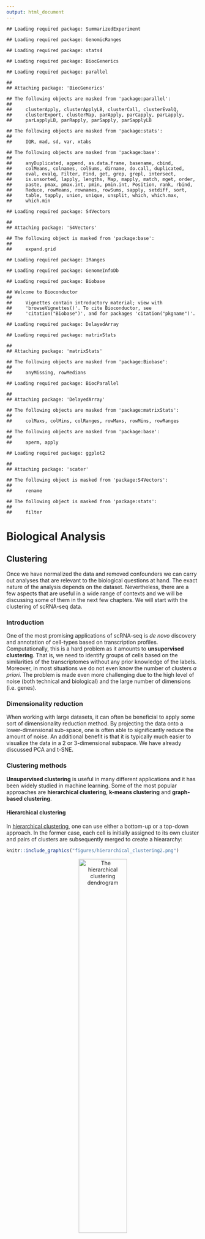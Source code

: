 ```yaml
---
output: html_document
---
```



```
## Loading required package: SummarizedExperiment
```

```
## Loading required package: GenomicRanges
```

```
## Loading required package: stats4
```

```
## Loading required package: BiocGenerics
```

```
## Loading required package: parallel
```

```
## 
## Attaching package: 'BiocGenerics'
```

```
## The following objects are masked from 'package:parallel':
## 
##     clusterApply, clusterApplyLB, clusterCall, clusterEvalQ,
##     clusterExport, clusterMap, parApply, parCapply, parLapply,
##     parLapplyLB, parRapply, parSapply, parSapplyLB
```

```
## The following objects are masked from 'package:stats':
## 
##     IQR, mad, sd, var, xtabs
```

```
## The following objects are masked from 'package:base':
## 
##     anyDuplicated, append, as.data.frame, basename, cbind,
##     colMeans, colnames, colSums, dirname, do.call, duplicated,
##     eval, evalq, Filter, Find, get, grep, grepl, intersect,
##     is.unsorted, lapply, lengths, Map, mapply, match, mget, order,
##     paste, pmax, pmax.int, pmin, pmin.int, Position, rank, rbind,
##     Reduce, rowMeans, rownames, rowSums, sapply, setdiff, sort,
##     table, tapply, union, unique, unsplit, which, which.max,
##     which.min
```

```
## Loading required package: S4Vectors
```

```
## 
## Attaching package: 'S4Vectors'
```

```
## The following object is masked from 'package:base':
## 
##     expand.grid
```

```
## Loading required package: IRanges
```

```
## Loading required package: GenomeInfoDb
```

```
## Loading required package: Biobase
```

```
## Welcome to Bioconductor
## 
##     Vignettes contain introductory material; view with
##     'browseVignettes()'. To cite Bioconductor, see
##     'citation("Biobase")', and for packages 'citation("pkgname")'.
```

```
## Loading required package: DelayedArray
```

```
## Loading required package: matrixStats
```

```
## 
## Attaching package: 'matrixStats'
```

```
## The following objects are masked from 'package:Biobase':
## 
##     anyMissing, rowMedians
```

```
## Loading required package: BiocParallel
```

```
## 
## Attaching package: 'DelayedArray'
```

```
## The following objects are masked from 'package:matrixStats':
## 
##     colMaxs, colMins, colRanges, rowMaxs, rowMins, rowRanges
```

```
## The following objects are masked from 'package:base':
## 
##     aperm, apply
```

```
## Loading required package: ggplot2
```

```
## 
## Attaching package: 'scater'
```

```
## The following object is masked from 'package:S4Vectors':
## 
##     rename
```

```
## The following object is masked from 'package:stats':
## 
##     filter
```


# Biological Analysis

## Clustering 

Once we have normalized the data and removed confounders we can 
carry out analyses that are relevant to the biological questions 
at hand. The exact nature of the analysis depends on the dataset.
Nevertheless, there are a few aspects that are useful in a wide 
range of contexts and we will be discussing some of them in the 
next few chapters. We will start with the clustering of 
scRNA-seq data.

### Introduction

One of the most promising applications of scRNA-seq is _de novo_ 
discovery and annotation of cell-types based on transcription
profiles. Computationally, this is a hard problem as it amounts to
__unsupervised clustering__. That is, we need to identify groups of
cells based on the similarities of the transcriptomes without any
prior knowledge of the labels. Moreover, in most situations we
do not even know the number of clusters _a priori_. The problem
is made even more challenging due to the high level of noise 
(both technical and biological) and the large number of dimensions
(i.e. genes). 

### Dimensionality reduction

When working with large datasets, it can often be beneficial to
apply some sort of dimensionality reduction method. By projecting
the data onto a lower-dimensional sub-space, one is often able to
significantly reduce the amount of noise. An additional benefit is
that it is typically much easier to visualize the data in a 2 or
3-dimensional subspace. We have already discussed PCA 
and t-SNE. 

### Clustering methods

__Unsupervised clustering__ is useful in many different applications and
it has been widely studied in machine learning. Some of the most
popular approaches are __hierarchical clustering__, 
__k-means clustering__ and __graph-based clustering__.

#### Hierarchical clustering

In [hierarchical clustering](https://en.wikipedia.org/wiki/Hierarchical_clustering),
one can use either a bottom-up or a top-down approach. In the former
case, each cell is initially assigned to its own cluster and
pairs of clusters are subsequently merged to create a hieararchy:




```r
knitr::include_graphics("figures/hierarchical_clustering2.png")
```

<div class="figure" style="text-align: center">
<img src="figures/hierarchical_clustering2.png" alt="The hierarchical clustering dendrogram" width="50%" />
<p class="caption">(\#fig:clust-hierarch-dendr)The hierarchical clustering dendrogram</p>
</div>

With a top-down strategy, one instead starts with all
observations in one cluster and then recursively split each
cluster to form a hierarchy. One of the advantages of 
this strategy is that the method is deterministic.

#### k-means

In [_k_-means clustering](https://en.wikipedia.org/wiki/K-means_clustering),
the goal is to partition _N_ cells into _k_ different clusters. 
In an iterative manner, cluster centers are assigned and
each cell is assigned to its nearest cluster:


```r
knitr::include_graphics("figures/k-means.png")
```

<div class="figure" style="text-align: center">
<img src="figures/k-means.png" alt="Schematic representation of the k-means clustering" width="100%" />
<p class="caption">(\#fig:clust-k-means)Schematic representation of the k-means clustering</p>
</div>

Most methods for scRNA-seq analysis includes a _k_-means 
step at some point.

#### Graph-based methods

Over the last two decades there has been a lot of interest in
analyzing networks in various domains. One goal is to
identify groups or modules of nodes in a network.


```r
knitr::include_graphics("figures/graph_network.jpg")
```

<div class="figure" style="text-align: center">
<img src="figures/graph_network.jpg" alt="Schematic representation of the graph network" width="100%" />
<p class="caption">(\#fig:clust-graph)Schematic representation of the graph network</p>
</div>

Some of these methods can be applied to scRNA-seq data
by building a graph where each node represents a cell.
Note that constructing the graph and assigning weights
to the edges is not trivial. One advantage of 
graph-based methods is that some of them are very 
efficient and can be applied to networks containing
millions of nodes.

### Challenges in clustering

* What is the number of clusters _k_?
* What is a cell type?
* __Scalability__: in the last few years the number of cells in scRNA-seq experiments has grown by several orders of magnitude from ~$10^2$ to ~$10^6$
* Tools are not user-friendly

### Software packages for scRNA-seq data

#### [clusterExperiment](https://www.bioconductor.org/packages/release/bioc/html/clusterExperiment.html) 

* R/Bioconductor package uses `SingleCellExperiment` object
* Functionality for running and comparing many different clusterings of single-cell sequencing data or other large mRNA expression data sets
* Based on the RSEC (Resampling-based Sequential Ensemble Clustering) algorithm for finding a single robust clustering based on the many clusterings that the user might create by perturbing various parameters of a clustering algorithm 

#### [SC3](http://bioconductor.org/packages/SC3/)


```r
knitr::include_graphics("figures/sc3.png")
```

<div class="figure" style="text-align: center">
<img src="figures/sc3.png" alt="SC3 pipeline" width="100%" />
<p class="caption">(\#fig:clust-sc3)SC3 pipeline</p>
</div>

* R/Bioconductor package based on PCA and spectral dimensionality reductions [@Kiselev2016-bq]
* Utilises _k_-means
* Additionally performs the consensus clustering

#### tSNE + k-means

* Based on __tSNE__ maps
* Utilises _k_-means

#### [SINCERA](https://research.cchmc.org/pbge/sincera.html)

* SINCERA [@Guo2015-ok] is based on hierarchical clustering
* Data is converted to _z_-scores before clustering
* Identify _k_ by finding the first singleton cluster in the hierarchy

#### [pcaReduce](https://github.com/JustinaZ/pcaReduce)

pcaReduce [@Zurauskiene2016-kg] combines PCA, _k_-means and “iterative” hierarchical clustering. Starting from a large number of clusters pcaReduce iteratively merges similar clusters; after each merging event it removes the principle component explaning the least variance in the data.

#### [SNN-Cliq](http://bioinfo.uncc.edu/SNNCliq/)

`SNN-Cliq` [@Xu2015-vf] is a graph-based method. First the method identifies the k-nearest-neighbours of each cell according to the _distance_ measure. This is used to calculate the number of Shared Nearest Neighbours (SNN) between each pair of cells. A graph is built by placing an edge between two cells If they have at least one SNN. Clusters are defined as groups of cells with many edges between them using a "clique" method. SNN-Cliq requires several parameters to be defined manually.

#### Seurat clustering

[`Seurat`](https://github.com/satijalab/seurat) clustering is based on a _community detection_ approach similar to `SNN-Cliq` and to one previously proposed for analyzing CyTOF data [@Levine2015-fk]. Since `Seurat` has become more like an all-in-one tool for scRNA-seq data analysis we dedicate a separate chapter to discuss it in more details (chapter \@ref(seurat-chapter)).

### Comparing clustering

To compare two sets of clustering labels we can use [adjusted Rand index](https://en.wikipedia.org/wiki/Rand_index). The index is a measure of the similarity between two data clusterings. Values of the adjusted Rand index lie in $[0;1]$ interval, where $1$ means that two clusterings are identical and $0$ means the level of similarity expected by chance.




## Clustering example


```r
library(SC3)
```

To illustrate clustering of scRNA-seq data, we consider 
the `Deng` dataset of cells from developing mouse embryo 
[@Deng2014-mx]. We have preprocessed the dataset and 
created a `SingleCellExperiment` object in advance. 
We have also annotated the cells with the cell types 
identified in the original publication (it is the 
`cell_type2` column in the `colData` slot).

### Deng dataset

Let's load the data and look at it:

```r
deng <- readRDS("data/deng/deng-reads.rds")
deng
```

```
## class: SingleCellExperiment 
## dim: 22431 268 
## metadata(0):
## assays(2): counts logcounts
## rownames(22431): Hvcn1 Gbp7 ... Sox5 Alg11
## rowData names(10): feature_symbol is_feature_control ...
##   total_counts log10_total_counts
## colnames(268): 16cell 16cell.1 ... zy.2 zy.3
## colData names(30): cell_type2 cell_type1 ... pct_counts_ERCC
##   is_cell_control
## reducedDimNames(0):
## spikeNames(1): ERCC
```

Let's look at the cell type annotation:

```r
table(colData(deng)$cell_type2)
```

```
## 
##     16cell      4cell      8cell early2cell earlyblast  late2cell 
##         50         14         37          8         43         10 
##  lateblast   mid2cell   midblast         zy 
##         30         12         60          4
```

A simple PCA analysis already separates some strong 
cell types and provides some insights in the data structure:


```r
plotPCA(deng, colour_by = "cell_type2")
```

<img src="06-biological-analyses_files/figure-html/unnamed-chunk-5-1.png" width="90%" style="display: block; margin: auto;" />

As you can see, the early cell types separate quite well, 
but the three blastocyst timepoints are more difficult to distinguish.

### SC3

Let's run `SC3` clustering on the Deng data. The advantage 
of the `SC3` is that it can directly ingest a 
`SingleCellExperiment` object.

Now let's image we do not know the number of clusters _k_ 
(cell types). `SC3` can estimate a number of clusters for you:


```r
deng <- sc3_estimate_k(deng)
```

```
## Estimating k...
```

```r
metadata(deng)$sc3$k_estimation
```

```
## [1] 6
```

Interestingly, the number of cell types predicted by `SC3`
is smaller than in the original data annotation. However, 
early, mid and late stages of different cell types 
together, we will have exactly 6 cell types. We store 
the merged cell types in `cell_type1` column of the
`colData` slot:


```r
plotPCA(deng, colour_by = "cell_type1")
```

<img src="06-biological-analyses_files/figure-html/unnamed-chunk-7-1.png" width="90%" style="display: block; margin: auto;" />

Now we are ready to run `SC3` (we also ask it to calculate
biological properties of the clusters)


```r
deng <- sc3(deng, ks = 10, biology = TRUE)
```

`SC3` result consists of several different outputs
(please look in [@Kiselev2016-bq] and 
[SC3 vignette](http://bioconductor.org/packages/release/bioc/vignettes/SC3/inst/doc/my-vignette.html)
for more details). Here we show some of them:

First up we plot a "consensus matrix". The consensus matrix is a 
`NxN` matrix, where `N` is the number of cells. It represents similarity 
between the cells based on the averaging of clustering results from all 
combinations of clustering parameters. 

Similarity 0 (blue) means that the two cells are always assigned to 
different clusters. In contrast, similarity 1 (red) means that the two
cells are always assigned to the same cluster. The consensus matrix is 
clustered by hierarchical clustering and has a diagonal-block structure. 
Intuitively, the perfect clustering is achieved when all diagonal blocks
are completely red and all off-diagonal elements are completely blue.

We can plot the consensus matrix as a heatmap using the `sc3_plot_consensus()` 
in the `SC3` package. 


```r
sc3_plot_consensus(deng, k = 10, show_pdata = "cell_type2")
```

<img src="06-biological-analyses_files/figure-html/unnamed-chunk-9-1.png" width="90%" style="display: block; margin: auto;" />

Next, we can create a heatmap of the gene expression matrix using 
the `sc3_plot_expression()` function in `SC3`. 

The expression heatmap represents the original input expression matrix 
(cells in columns and genes in rows) after applying a gene filter. Genes 
are clustered by kmeans with `k = 100` (dendrogram on the left) and the
heatmap represents the expression levels of the gene cluster centers 
after log2-scaling. We also ask for `k = 10` clusters of cells. 


```r
sc3_plot_expression(deng, k = 10, 
                    show_pdata = "cell_type2")
```

<img src="06-biological-analyses_files/figure-html/unnamed-chunk-10-1.png" width="90%" style="display: block; margin: auto;" />


We can also create PCA plot with clusters identified from `SC3`:


```r
plotPCA(deng, colour_by = "sc3_10_clusters")
```

<img src="06-biological-analyses_files/figure-html/unnamed-chunk-11-1.png" width="90%" style="display: block; margin: auto;" />

We can compare the results of `SC3` clustering with the 
original publication cell type labels using the 
[Adjusted Rand Index](https://en.wikipedia.org/wiki/Rand_index#Adjusted_Rand_index). 

The Rand index (named after William M. Rand) is a measure of the similarity
between two data clusterings. The adjusted Rand index is the Rand index 
that is adjusted for the chance grouping of elements. Such a correction for chance 
establishes a baseline by using the expected similarity of all pair-wise comparisons
between clusterings specified by a random model. The adjusted Rand index is thus 
ensured to have a value close to 0.0 for random labeling independently of the 
number of clusters and samples and exactly 1.0 when the clusterings are identical. 

Here, we use the function `adjustedRandIndex()`, which is part of the `mclust` 
package: 


```r
mclust::adjustedRandIndex(colData(deng)$cell_type2,
                          colData(deng)$sc3_10_clusters)
```

```
## [1] 0.6638246
```

__Note__ `SC3` can also be run in an interactive `Shiny` 
session:


```r
sc3_interactive(deng)
```

This command will open `SC3` in a web browser.

Before we leave this section, the package vignette points out that 
because of direct calculations of distances, the `SC3` functions will
become very slow when the number of cells is $>5000$.


### tSNE + kmeans

[tSNE](https://lvdmaaten.github.io/tsne/) plots that we saw before 
when used the __scater__ package are made by using the 
[Rtsne](https://cran.r-project.org/web/packages/Rtsne/index.html) and
[ggplot2](https://cran.r-project.org/web/packages/ggplot2/index.html) packages.
Here we will do the same:


```r
deng <- runTSNE(deng)
plotTSNE(deng)
```

<div class="figure" style="text-align: center">
<img src="06-biological-analyses_files/figure-html/clust-tsne-1.png" alt="tSNE map of the patient data" width="90%" />
<p class="caption">(\#fig:clust-tsne)tSNE map of the patient data</p>
</div>

Note that all points on the plot above are black. This is different 
from what we saw before, when the cells were coloured based on the 
annotation. 

**Here we do not have any annotation and all cells come from the same batch, therefore all dots are black.**

Now we are going to apply _k_-means clustering algorithm to the cloud
of points on the tSNE map. How many groups do you see in the cloud?

We will start with $k=8$:

```r
colData(deng)$tSNE_kmeans <- as.character(kmeans(reducedDim(deng, "TSNE"), centers = 8)$clust)
deng <- runTSNE(deng)
plotTSNE(deng, colour_by = "tSNE_kmeans")
```

```
## Warning: 'add_ticks' is deprecated.
## Use '+ geom_rug(...)' instead.
```

<div class="figure" style="text-align: center">
<img src="06-biological-analyses_files/figure-html/clust-tsne-kmeans2-1.png" alt="tSNE map of the patient data with 8 colored clusters, identified by the k-means clustering algorithm" width="90%" />
<p class="caption">(\#fig:clust-tsne-kmeans2)tSNE map of the patient data with 8 colored clusters, identified by the k-means clustering algorithm</p>
</div>

As you may have noticed, `tSNE+kmeans` is stochastic
and give different results every time it's are run. To get a better
overview of the solutions, we need to run the methods multiple times.
`SC3` is also stochastic, but thanks to the consensus step, it is 
more robust and less likely to produce different outcomes.



## Feature Selection

scRNA-seq is capable of measuring the expression of many
thousands of genes in every cell. However, in most situations only a
portion of those will show a response to the biological condition of
interest, e.g. differences in cell-type, drivers of differentiation,
respond to an environmental stimulus. Most genes detected in a scRNA-seq
experiment will only be detected at different levels due to technical
noise. One consequence of this is that technical noise and batch
effects can obscure the biological signal of interest.

Thus, it is often advantageous to perform feature selection to remove
those genes which only exhibit technical noise from downstream analysis.
Not only does this generally increase the signal:noise ratio in the data;
it also reduces the computational complexity of analyses, by reducing
the total amount of data to be processed.

For scRNA-seq data, we typically focus on unsupervised methods of feature
selection, which don't require any a priori information, such as cell-type
labels or biological group, since they are not available, or may be unreliable,
for many experiments. In contrast, differential expression
can be considered a form of supervised feature selection since it uses the
known biological label of each sample to identify features (i.e. genes) which
are expressed at different levels across groups.

In this section, we will briefly cover the concepts of feature selection, but
due to a limit in time, I refer you to the main coures page for more details
on feature selection: 

http://hemberg-lab.github.io/scRNA.seq.course/biological-analysis.html#feature-selection


### Identifying Genes vs a Null Model

There are two main approaches to unsupervised feature selection. The
first is to identify genes which behave differently from a null model
describing just the technical noise expected in the dataset.

If the dataset contains spike-in RNAs they can be used to directly model
technical noise. However, measurements of spike-ins may not experience
the same technical noise as endogenous transcripts [(Svensson et al., 2017)](https://www.nature.com/nmeth/journal/v14/n4/full/nmeth.4220.html).
In addition, scRNASeq experiments often contain only a small number of
spike-ins which reduces our confidence in fitted model parameters.

#### Highly Variable Genes

The first method proposed to identify features in scRNASeq datasets
was to identify highly variable genes (HVG). HVG assumes that if genes
have large differences in expression across cells some of those differences
are due to biological difference between the cells rather than technical noise.
However, because of the nature of count data, there is a positive relationship
between the mean expression of a gene and the variance in the read counts across
cells. This relationship must be corrected for to properly identify HVGs.

For example, you can use the `BiocGenerics::rowMeans()` and `MatrixStats::rowVars()` 
functions to plot the relationship between mean expression and variance 
for all genes in this dataset. Also, you might try using `log="xy"` to plot 
on a log-scale).

Alternatively, you can use the `trendVar()` and `decomposeVar()` functions
in the `scran` R/Bioconductor package to identify highly variable genes. 

For this section, we go back to the `tung` (or `umi.qc`) data that
has been normalized and batch corrected. For purposes of the tutorial,
we will select the `glm_indi` normalized data. 


```r
umi.qc <- readRDS("data/tung/umi_qc.RDS")

var.fit <- trendVar(umi.qc, method = "loess", assay.type = "glm_indi")
var.out <- decomposeVar(umi.qc, var.fit)
head(var.out)
```

```
## DataFrame with 6 rows and 6 columns
##                               mean             total                 bio
##                          <numeric>         <numeric>           <numeric>
## ENSG00000237683   0.24662736578077 0.243858690202493  0.0356801534015803
## ENSG00000187634 0.0358302498678336 0.041042573799668 0.00447500876958429
## ENSG00000188976   1.71485831826354 0.745273783518252   0.114898539528563
## ENSG00000187961  0.218414586619208 0.203530230554452  0.0193960410083338
## ENSG00000187608    1.3692218193445 0.801170759584193   0.142065201109407
## ENSG00000188157   2.02030076886988 0.545656338513709 -0.0424745356608807
##                               tech              p.value
##                          <numeric>            <numeric>
## ENSG00000237683  0.208178536800913  0.00153459146498894
## ENSG00000187634 0.0365675650300837   0.0157736562230252
## ENSG00000188976  0.630375243989689  0.00085174073496591
## ENSG00000187961  0.184134189546118   0.0312433209044445
## ENSG00000187608  0.659105558474786 0.000120336074819414
## ENSG00000188157  0.588130874174589    0.906968345769253
##                                 FDR
##                           <numeric>
## ENSG00000237683  0.0190971382309735
## ENSG00000187634   0.106015932367908
## ENSG00000188976  0.0124082937456012
## ENSG00000187961   0.167734905189692
## ENSG00000187608 0.00271289057563897
## ENSG00000188157                   1
```

Next, we can plot the mean-variance relationship. The red points are 
the control genes (ERCC and MT genes) that are used to estimate the 
technical variation. The endogenous genes are plotted in black. 


```r
plot(var.out$mean, var.out$total, pch=16, cex=0.6, xlab="Mean log-expression",
    ylab="Variance of log-expression")
points(var.fit$mean, var.fit$var, col="red", pch=16)
o <- order(var.out$mean)
lines(var.out$mean[o], var.out$tech[o], col="red", lwd=2)
```

<img src="06-biological-analyses_files/figure-html/unnamed-chunk-15-1.png" width="90%" style="display: block; margin: auto;" />

Then, the highly variable genes (HVG) are identified as genes
with large positive biological components. 


```r
hvg.out <- var.out[which(var.out$FDR <= 0.05),]
hvg.out <- hvg.out[order(hvg.out$bio, decreasing=TRUE),]
head(hvg.out)
```

```
## DataFrame with 6 rows and 6 columns
##                             mean            total              bio
##                        <numeric>        <numeric>        <numeric>
## ENSG00000106153 2.58010587365124 4.50251391535177 3.99819997557498
## ENSG00000125148 1.10385481967694 2.56632990001896 1.92729406297511
## ENSG00000198865 2.43296165351555 2.36687881721125 1.84095133880717
## ENSG00000110713 3.07884927706287 2.20353806082695 1.76355959764117
## ENSG00000022556 1.87087512946706 2.20770425606636 1.60139777768658
## ENSG00000177105 1.45436561173197 2.03125271629969 1.36969341922523
##                              tech               p.value
##                         <numeric>             <numeric>
## ENSG00000106153 0.504313939776785                     0
## ENSG00000125148 0.639035837043843 1.94361011485433e-234
## ENSG00000198865 0.525927478404086 2.74586525446619e-287
## ENSG00000110713  0.43997846318578                     0
## ENSG00000022556 0.606306478379779 5.88519208672335e-195
## ENSG00000177105 0.661559297074457  7.9450415594479e-138
##                                   FDR
##                             <numeric>
## ENSG00000106153                     0
## ENSG00000125148 5.44210832159212e-231
## ENSG00000198865 1.28140378541756e-283
## ENSG00000110713                     0
## ENSG00000022556 1.17703841734467e-191
## ENSG00000177105 9.26921515268922e-135
```

These are most highly variable genes after normalization and batch correction. 

```r
nrow(hvg.out)
```

```
## [1] 1561
```

We can check the distribution of expression values for the top 10 HVGs
to ensure that they are not being driven by outliers. Here are the 
violin plots of normalized log-expression values for the top 10 HVGs
in the brain dataset.


```r
plotExpression(umi.qc, rownames(hvg.out)[1:10], jitter="jitter", 
               exprs_values = "glm_indi")
```

<img src="06-biological-analyses_files/figure-html/unnamed-chunk-18-1.png" width="90%" style="display: block; margin: auto;" />

Another approach was proposed by 
[Brennecke et al.](http://www.nature.com/nmeth/journal/v10/n11/full/nmeth.2645.html).
To use the Brennecke method, we first normalize for library size then calculate
the mean and the square coefficient of variation (variation divided by
the squared mean expression). A quadratic curve is fit to the relationship
between these two variables for the ERCC spike-in, and then a chi-square 
test is used to find genes significantly above the curve. 

#### High Dropout Genes

An alternative to finding HVGs is to identify genes with 
unexpectedly high numbers of zeros. The frequency of zeros, known 
as the "dropout rate", is very closely related to expression level
in scRNA-seq data. Zeros are the dominant feature of scRNA-seq data, 
typically accounting for over half of the entries in the final expression
matrix. These zeros predominantly result from the failure of mRNAs 
failing to be reversed transcribed [(Andrews and Hemberg, 2016)](http://www.biorxiv.org/content/early/2017/05/25/065094). 


### Correlated Expression

A completely different approach to feature selection is to use 
gene-gene correlations. This method is based on the idea that multiple
genes will be differentially expressed between different cell-types
or cell-states. Genes which are expressed in the same cell-population 
will be positively correlated with each other where as genes expressed 
in different cell-populations will be negatively correated with
each other. Thus important genes can be identified by the magnitude 
of their correlation with other genes.

The limitation of this method is that it assumes technical noise is 
random and independent for each cell, thus shouldn't produce gene-gene 
correlations, but this assumption is violated by batch effects which are
generally systematic between different experimental batches and will
produce gene-gene correlations. As a result it is more appropriate to
take the top few thousand genes as ranked by gene-gene correlation than
consider the significance of the correlations.

Lastly, another common method for feature selection in scRNA-seq data 
is to use PCA loadings. Genes with high PCA loadings are likely to be
highly variable and correlated with many other variable genes, thus
may be relevant to the underlying biology. However, as with gene-gene 
correlations PCA loadings tend to be susceptible to detecting systematic 
variation due to batch effects; thus it is recommended to plot the PCA
results to determine those components corresponding to the biological 
variation rather than batch effects.



## Differential Expression (DE) analysis 

### Bulk RNA-seq

One of the most common types of analyses when working with bulk RNA-seq
data is to identify differentially expressed genes. By comparing the
genes that change between two conditions, e.g. mutant and wild-type or
stimulated and unstimulated, it is possible to characterize the
molecular mechanisms underlying the change.

Several different methods,
e.g. [DESeq2](https://bioconductor.org/packages/DESeq2) and
[edgeR](https://bioconductor.org/packages/release/bioc/html/edgeR.html),
have been developed for bulk RNA-seq. Moreover, there are also
extensive
[datasets](http://genomebiology.biomedcentral.com/articles/10.1186/gb-2013-14-9-r95)
available where the RNA-seq data has been validated using
RT-qPCR. These data can be used to benchmark DE finding 
algorithms and the available evidence suggests that the 
algorithms are performing quite well.

### Single-cell RNA-seq

In contrast to bulk RNA-seq, in scRNA-seq we usually do 
not have a defined set of experimental conditions. Instead, 
as was shown in a previous section we can identify the cell
groups by using an unsupervised clustering approach. Once the 
groups have been identified one can find differentially
expressed genes either by comparing the differences in variance
between the groups (like the Kruskal-Wallis test implemented in
SC3), or by comparing gene expression between clusters in a 
pairwise manner. In the following section we will mainly 
consider tools developed for pairwise comparisons.

### Differences in distribution

Unlike bulk RNA-seq, we generally have a large number of 
samples (i.e. cells) for each group we are comparing in single-cell 
experiments. Thus we can take advantage of the whole distribution
of expression values in each group to identify differences 
between groups rather than only comparing estimates of 
mean-expression as is standard for bulk RNA-seq.

There are two main approaches to comparing distributions. 
Firstly, we can use existing statistical models/distributions 
and fit the same type of model to the expression in each 
group then test for differences in the parameters for each 
model, or test whether the model fits better if a particular
paramter is allowed to be different according to group. For
instance in section on dealing with confounders, we used 
`edgeR` to test whether allowing mean expression to be different 
in different batches significantly improved the fit of a 
negative binomial model of the data.

Alternatively, we can use a non-parametric test which does not 
assume that expression values follow any particular distribution, 
e.g. the [Kolmogorov-Smirnov test (KS-test)](https://en.wikipedia.org/wiki/Kolmogorov%E2%80%93Smirnov_test).
Non-parametric tests generally convert observed expression 
values to ranks and test whether the distribution of ranks 
for one group are signficantly different from the distribution 
of ranks for the other group. However, some non-parametric 
methods fail in the presence of a large number of tied values,
such as the case for dropouts (zeros) in single-cell RNA-seq 
expression data. Moreover, if the conditions for a parametric 
test hold, then it will typically be more powerful than a
non-parametric test.

### Models of single-cell RNA-seq data

The most common model of RNASeq data is the negative binomial model: 


```r
set.seed(1)
hist(
    rnbinom(
        1000, 
        mu = 10, 
        size = 100), 
    col = "grey50", 
    xlab = "Read Counts", 
    main = "Negative Binomial"
)
```

<div class="figure" style="text-align: center">
<img src="06-biological-analyses_files/figure-html/nb-plot-1.png" alt="Negative Binomial distribution of read counts for a single gene across 1000 cells" width="90%" />
<p class="caption">(\#fig:nb-plot)Negative Binomial distribution of read counts for a single gene across 1000 cells</p>
</div>
Mean:
$\mu = mu$

Variance:
$\sigma^2 = mu + mu^2/size$

It is parameterized by the mean expression (mu) and the dispersion (size), 
which is inversely related to the variance. The negative binomial model 
fits bulk RNA-seq data very well and it is used for most statistical 
methods designed for such data. In addition, it has been show to fit 
the distribution of molecule counts obtained from data tagged by unique 
molecular identifiers (UMIs) quite well
([Grun et al. 2014](http://www.nature.com/nmeth/journal/v11/n6/full/nmeth.2930.html), 
[Islam et al. 2011](http://genome.cshlp.org/content/21/7/1160)).

However, a raw negative binomial model does not fit full-length
transcript data as well due to the high dropout rates relative 
to the non-zero read counts. For this type of data a variety of
zero-inflated negative binomial models have been proposed (e.g.
[MAST](https://bioconductor.org/packages/release/bioc/html/MAST.html),
[SCDE](https://bioconductor.org/packages/release/bioc/html/scde.html)).


```r
d <- 0.5;
counts <- rnbinom(
    1000, 
    mu = 10, 
    size = 100
)
counts[runif(1000) < d] <- 0
hist(
    counts, 
    col = "grey50", 
    xlab = "Read Counts", 
    main = "Zero-inflated NB"
)
```

<div class="figure" style="text-align: center">
<img src="06-biological-analyses_files/figure-html/zero-inflation-plot-1.png" alt="Zero-inflated Negative Binomial distribution" width="90%" />
<p class="caption">(\#fig:zero-inflation-plot)Zero-inflated Negative Binomial distribution</p>
</div>
Mean:
$\mu = mu \cdot (1 - d)$

Variance:
$\sigma^2 = \mu \cdot (1-d) \cdot (1 + d \cdot \mu + \mu / size)$

These models introduce a new parameter $d$, for the dropout rate, 
to the negative binomial model. Turns out, the dropout rate of a gene
is strongly correlated with the mean expression of the gene. Different
zero-inflated negative binomial models use different relationships 
between $\mu$ and $d$ and some may fit $\mu$ and $d$ to the expression
of each gene independently.



## DE in `tung` dataset


```r
library(scRNA.seq.funcs)
library(edgeR)
library(ROCR)
```

### Introduction

To test different single-cell differential expression methods, 
we will continue using the `tung` dataset. For this experiment 
bulk RNA-seq data for each cell-line was generated in addition 
to single-cell data. We will use the differentially expressed genes
identified using standard methods on the respective bulk data 
as the ground truth for evaluating the accuracy of each single-cell
method. To save time we have pre-computed these for you. You can
run the commands below to load these data.


```r
DE <- read.table("data/tung/TPs.txt")
notDE <- read.table("data/tung/TNs.txt")
GroundTruth <- list(
    DE = as.character(unlist(DE)), 
    notDE = as.character(unlist(notDE))
)
```

This ground truth has been produce for the comparison of 
individual `NA19101` to `NA19239`. 


```r
umi.qc.sub <- umi.qc[, umi.qc$individual %in% c("NA19101", "NA19239")]
group <- colData(umi.qc.sub)$individual
batch <- colData(umi.qc.sub)$batch
norm_data <- assay(umi.qc.sub, "glm_indi")
```

Now we will compare various single-cell DE methods. 
Note that we will only be running methods which are 
available as R-packages and run relatively quickly.

### Kolmogorov-Smirnov test

The types of test that are easiest to work with are 
non-parametric ones. The most commonly used non-parametric
test is the
[Kolmogorov-Smirnov test](https://en.wikipedia.org/wiki/Kolmogorov%E2%80%93Smirnov_test) 
(KS-test) and we can use it to compare the distributions
for each gene in the two individuals.

The KS-test quantifies the distance between the empirical 
cummulative distributions of the expression of each gene
in each of the two populations. It is sensitive to changes 
in mean experession and changes in variability. However
it assumes data is continuous and may perform poorly
when data contains a large number of identical values 
(e.g. zeros). Another issue with the KS-test is that it can
be very sensitive for large sample sizes and thus it may
end up as significant even though the magnitude of the
difference is very small.

<div class="figure" style="text-align: center">
<img src="figures/KS2_Example.png" alt="Illustration of the two-sample Kolmogorov–Smirnov statistic. Red and blue lines each correspond to an empirical distribution function, and the black arrow is the two-sample KS statistic. (taken from [here](https://en.wikipedia.org/wiki/Kolmogorov%E2%80%93Smirnov_test))" width="60%" />
<p class="caption">(\#fig:ks-statistic)Illustration of the two-sample Kolmogorov–Smirnov statistic. Red and blue lines each correspond to an empirical distribution function, and the black arrow is the two-sample KS statistic. (taken from [here](https://en.wikipedia.org/wiki/Kolmogorov%E2%80%93Smirnov_test))</p>
</div>

Now run the test:


```r
pVals <- apply(
    norm_data, 1, function(x) {
        ks.test(
            x[group == "NA19101"], 
            x[group == "NA19239"]
        )$p.value
    }
)
# multiple testing correction
pVals <- p.adjust(pVals, method = "fdr")
```
This code "applies" the function to each row (specified by 1)
of the expression matrix, data. In the function, we are 
returning just the `p.value` from the `ks.test()` output. 
We can now consider how many of the ground truth positive
and negative DE genes are detected by the KS-test. 

#### Evaluating Accuracy


```r
sigDE <- names(pVals)[pVals < 0.05]

# Number of KS-DE genes
length(sigDE) 
```

```
## [1] 11942
```

```r
# Number of KS-DE genes that are true DE genes
sum(GroundTruth$DE %in% sigDE) 
```

```
## [1] 989
```

```r
# Number of KS-DE genes that are truly not-DE
sum(GroundTruth$notDE %in% sigDE)
```

```
## [1] 8527
```

As you can see many more of our ground truth negative genes
were identified as DE by the KS-test (false positives) than
ground truth positive genes (true positives), however this 
may be due to the larger number of notDE genes thus we typically
normalize these counts as the True positive rate (TPR), TP/(TP + FN),
and False positive rate (FPR), FP/(FP+TP).


```r
tp <- sum(GroundTruth$DE %in% sigDE)
fp <- sum(GroundTruth$notDE %in% sigDE)
tn <- sum(GroundTruth$notDE %in% names(pVals)[pVals >= 0.05])
fn <- sum(GroundTruth$DE %in% names(pVals)[pVals >= 0.05])
tpr <- tp/(tp + fn)
fpr <- fp/(fp + tn)
cat(c(tpr, fpr))
```

```
## 0.9347826 0.8212463
```
Now we can see the TPR is much higher than the FPR 
indicating the KS test is identifying DE genes.

So far we've only evaluated the performance at a single 
significance threshold. Often it is informative to vary 
the threshold and evaluate performance across a range of 
values. This is then plotted as a receiver-operating-characteristic
curve (ROC) and a general accuracy statistic can be calculated 
as the area under this curve (AUC). We will use the `ROCR` package
to facilitate this plotting.


```r
# Only consider genes for which we know the ground truth
pVals <- pVals[names(pVals) %in% GroundTruth$DE | 
               names(pVals) %in% GroundTruth$notDE] 
truth <- rep(1, times = length(pVals));
truth[names(pVals) %in% GroundTruth$DE] = 0;
pred <- ROCR::prediction(pVals, truth)
perf <- ROCR::performance(pred, "tpr", "fpr")
ROCR::plot(perf)
```

<div class="figure" style="text-align: center">
<img src="06-biological-analyses_files/figure-html/ks-roc-plot-1.png" alt="ROC curve for KS-test." width="90%" />
<p class="caption">(\#fig:ks-roc-plot)ROC curve for KS-test.</p>
</div>

```r
aucObj <- ROCR::performance(pred, "auc")
aucObj@y.values[[1]] # AUC
```

```
## [1] 0.6717898
```
Finally, to facilitate the comparisons of other DE methods, 
let's put this code into a function so we don't need to repeat it:


```r
DE_Quality_AUC <- function(pVals) {
    pVals <- pVals[names(pVals) %in% GroundTruth$DE | 
                   names(pVals) %in% GroundTruth$notDE]
    truth <- rep(1, times = length(pVals));
    truth[names(pVals) %in% GroundTruth$DE] = 0;
    pred <- ROCR::prediction(pVals, truth)
    perf <- ROCR::performance(pred, "tpr", "fpr")
    ROCR::plot(perf)
    aucObj <- ROCR::performance(pred, "auc")
    return(aucObj@y.values[[1]])
}
```

### Wilcox/Mann-Whitney-U Test

The Wilcox-rank-sum test is another non-parametric test, but
tests specifically if values in one group are greater/less 
than the values in the other group. Thus it is often 
considered a test for difference in median expression
between two groups; whereas the KS-test is sensitive 
to any change in distribution of expression values.


```r
pVals <- apply(
    norm_data, 1, function(x) {
        wilcox.test(
            x[group == "NA19101"], 
            x[group == "NA19239"]
        )$p.value
    }
)
# multiple testing correction
pVals <- p.adjust(pVals, method = "fdr")
DE_Quality_AUC(pVals)
```

<div class="figure" style="text-align: center">
<img src="06-biological-analyses_files/figure-html/wilcox-plot-1.png" alt="ROC curve for Wilcox test." width="90%" />
<p class="caption">(\#fig:wilcox-plot)ROC curve for Wilcox test.</p>
</div>

```
## [1] 0.6779454
```

### edgeR

edgeR is based on a negative binomial model of gene expression and 
uses a generalized linear model (GLM) framework, the enables us
to include other factors such as batch to the model.


```r
dge <- DGEList(
    counts = assay(umi.qc.sub, "counts"), 
    norm.factors = rep(1, length(assay(umi.qc.sub, "counts")[1,])), 
    group = group
)
group_edgeR <- factor(group)
design <- model.matrix(~ group_edgeR)
dge <- estimateDisp(dge, design = design, trend.method = "none")
fit <- glmFit(dge, design)
res <- glmLRT(fit)
pVals <- res$table[,4]
names(pVals) <- rownames(res$table)

pVals <- p.adjust(pVals, method = "fdr")
DE_Quality_AUC(pVals)
```

### Monocle

[Monocle](https://bioconductor.org/packages/release/bioc/html/monocle.html) can use several different models for DE. For count data it recommends the Negative Binomial model (negbinomial.size). For normalized data it recommends log-transforming it then using a normal distribution (gaussianff). Similar to edgeR this method uses a GLM framework so in theory can account for batches, however in practice the model fails for this dataset if batches are included.


### MAST

[MAST](https://bioconductor.org/packages/release/bioc/html/MAST.html) is based on a zero-inflated negative binomial model. It tests for differential expression using a hurdle model to combine tests of discrete (0 vs not zero) and continuous (non-zero values) aspects of gene expression. Again this uses a linear modelling framework to enable complex models to be considered.


### SCDE
[SCDE](http://hms-dbmi.github.io/scde/) is the first single-cell specific DE method. It fits a zero-inflated negative binomial model to expression data using Bayesian statistics. The usage below tests for differences in mean expression of individual genes across groups but recent versions include methods to test for differences in mean expression or dispersion of groups of genes, usually representing a pathway.


### zinbwave + DESeq2


```r
library(zinbwave)

# low count filter - at least 25 samples with count of 5 or more
keep <- rowSums(counts(umi.qc.sub) > 0) > 5
table(keep)
zinb <- umi.qc.sub[keep,]
zinb$individual <-  colData(umi.qc.sub)$individual

# we need to reorganize the assays in the SumExp from splatter
nms <- c("counts", setdiff(assayNames(zinb), "counts"))
assays(zinb) <- assays(zinb)["counts"] # c("counts", "glm_indi")]
# epsilon setting as recommended by the ZINB-WaVE integration paper
# system.time({
  zinb <- zinbwave(zinb, K=0, BPPARAM=SerialParam(), epsilon=1e12)
# })
```

Van den Berge and Perraudeau and others have shown the LRT may perform
better for null hypothesis testing, so we use the LRT. In order to use
the Wald test, it is recommended to set `useT=TRUE`.


```r
suppressPackageStartupMessages(library(DESeq2))
dds <- DESeqDataSet(zinb, design=~individual)
dds <- DESeq(dds, test="LRT", reduced=~1,
               sfType="poscounts", minmu=1e-6, minRep=Inf)
```
